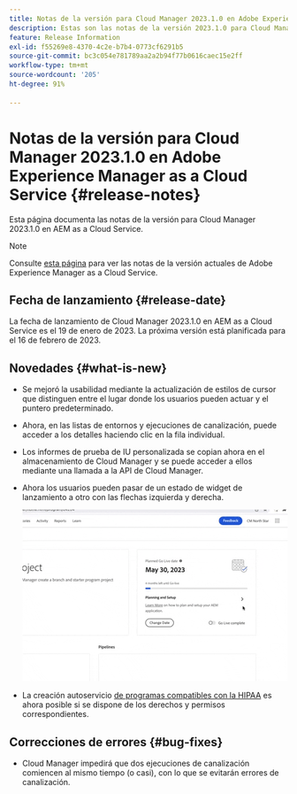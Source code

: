 ```yaml
---
title: Notas de la versión para Cloud Manager 2023.1.0 en Adobe Experience Manager as a Cloud Service
description: Estas son las notas de la versión 2023.1.0 para Cloud Manager en AEM as a Cloud Service.
feature: Release Information
exl-id: f55269e8-4370-4c2e-b7b4-0773cf6291b5
source-git-commit: bc3c054e781789aa2a2b94f77b0616caec15e2ff
workflow-type: tm+mt
source-wordcount: '205'
ht-degree: 91%

---
```


# Notas de la versión para Cloud Manager 2023.1.0 en Adobe Experience Manager as a Cloud Service {#release-notes}

Esta página documenta las notas de la versión para Cloud Manager 2023.1.0 en AEM as a Cloud Service.

>[!NOTE]
>
>Consulte [esta página](/help/release-notes/release-notes-cloud/release-notes-current.md) para ver las notas de la versión actuales de Adobe Experience Manager as a Cloud Service.

## Fecha de lanzamiento {#release-date}

La fecha de lanzamiento de Cloud Manager 2023.1.0 en AEM as a Cloud Service es el 19 de enero de 2023. La próxima versión está planificada para el 16 de febrero de 2023.

## Novedades {#what-is-new}

* Se mejoró la usabilidad mediante la actualización de estilos de cursor que distinguen entre el lugar donde los usuarios pueden actuar y el puntero predeterminado.

* Ahora, en las listas de entornos y ejecuciones de canalización, puede acceder a los detalles haciendo clic en la fila individual.

* Los informes de prueba de IU personalizada se copian ahora en el almacenamiento de Cloud Manager y se puede acceder a ellos mediante una llamada a la API de Cloud Manager.

* Ahora los usuarios pueden pasar de un estado de widget de lanzamiento a otro con las flechas izquierda y derecha.

  ![Transiciones de utilidades de lanzamiento](/help/implementing/cloud-manager/release-notes/assets/go-live-transitions.gif)

* La creación autoservicio [de programas compatibles con la HIPAA](/help/implementing/cloud-manager/getting-access-to-aem-in-cloud/creating-production-programs.md) es ahora posible si se dispone de los derechos y permisos correspondientes.

## Correcciones de errores {#bug-fixes}

* Cloud Manager impedirá que dos ejecuciones de canalización comiencen al mismo tiempo (o casi), con lo que se evitarán errores de canalización.
